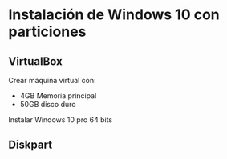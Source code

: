 # Instalación de Windows 10 con particiones

## VirtualBox

Crear máquina virtual con:

- 4GB Memoria principal
- 50GB disco duro

Instalar Windows 10 pro 64 bits

## Diskpart
